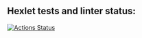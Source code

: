 ## Hexlet tests and linter status:
[![Actions Status](https://github.com/ArtemStruts/frontend-project-lvl2/workflows/hexlet-check/badge.svg)](https://github.com/ArtemStruts/frontend-project-lvl2/actions)
<script id="asciicast-scQK19lwEr7cOHP3NguJOeHzY" src="https://asciinema.org/a/scQK19lwEr7cOHP3NguJOeHzY.js" async></script>
